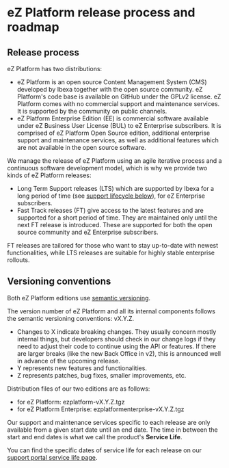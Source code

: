 # eZ Platform release process and roadmap

## Release process

eZ Platform has two distributions:

- eZ Platform is an open source Content Management System (CMS) developed by Ibexa together with the open source community. eZ Platform's code base is available on GitHub under the GPLv2 license. eZ Platform comes with no commercial support and maintenance services. It is supported by the community on public channels.
- eZ Platform Enterprise Edition (EE) is commercial software available under eZ Business User License (BUL) to eZ Enterprise subscribers. It is comprised of eZ Platform Open Source edition, additional enterprise support and maintenance services, as well as additional features which are not available in the open source software.

We manage the release of eZ Platform using an agile iterative process and a continuous software development model, which is why we provide two kinds of eZ Platform releases:

- Long Term Support releases (LTS) which are supported by Ibexa for a long period of time (see [support lifecycle below](#support-lifecycle)), for eZ Enterprise subscribers.
- Fast Track releases (FT) give access to the latest features and are supported for a short period of time. They are maintained only until the next FT release is introduced. These are supported for both the open source community and eZ Enterprise subscribers.

FT releases are tailored for those who want to stay up-to-date with newest functionalities,
while LTS releases are suitable for highly stable enterprise rollouts.

## Versioning conventions

Both eZ Platform editions use [semantic versioning](http://semver.org/).  

The version number of eZ Platform and all its internal components follows the semantic versioning conventions: vX.Y.Z.

- Changes to X indicate breaking changes. They usually concern mostly internal things, but developers should check in our change logs if they need to adjust their code to continue using the API or features. If there are larger breaks (like the new Back Office in v2), this is announced well in advance of the upcoming release.
- Y represents new features and functionalities.
- Z represents patches, bug fixes, smaller improvements, etc.

Distribution files of our two editions are as follows:

- for eZ Platform: ezplatform-vX.Y.Z.tgz
- for eZ Platform Enterprise: ezplatformenterprise-vX.Y.Z.tgz

Our support and maintenance services specific to each release are only available from a given start date until an end date.
The time in between the start and end dates is what we call the product's **Service Life**.

You can find the specific dates of service life for each release on our [support portal service life page](https://support.ibexa.co/Public/Service-Life).
